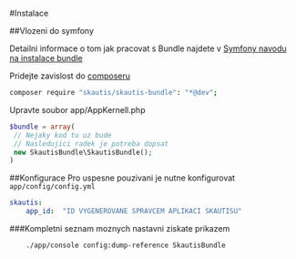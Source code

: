 #Instalace

##Vlozeni do symfony

Detailni informace o tom jak pracovat s Bundle najdete v [Symfony navodu na instalace bundle](http://symfony.com/doc/current/cookbook/bundles/installation.html)

Pridejte zavislost do [composeru](https://getcomposer.org/doc/00-intro.md)
```bash
composer require "skautis/skautis-bundle": "*@dev";
```
Upravte soubor app/AppKernell.php
```php
$bundle = array(
 // Nejaky kod tu uz bude
 // Nasledujici radek je potreba dopsat
 new SkautisBundle\SkautisBundle();
)
```

##Konfigurace
Pro uspesne pouzivani je nutne konfigurovat ``app/config/config.yml``
```yaml
skautis:
    app_id:  "ID VYGENEROVANE SPRAVCEM APLIKACI SKAUTISU"
```
###Kompletni seznam moznych nastavni ziskate prikazem
```bash
    ./app/console config:dump-reference SkautisBundle 
```